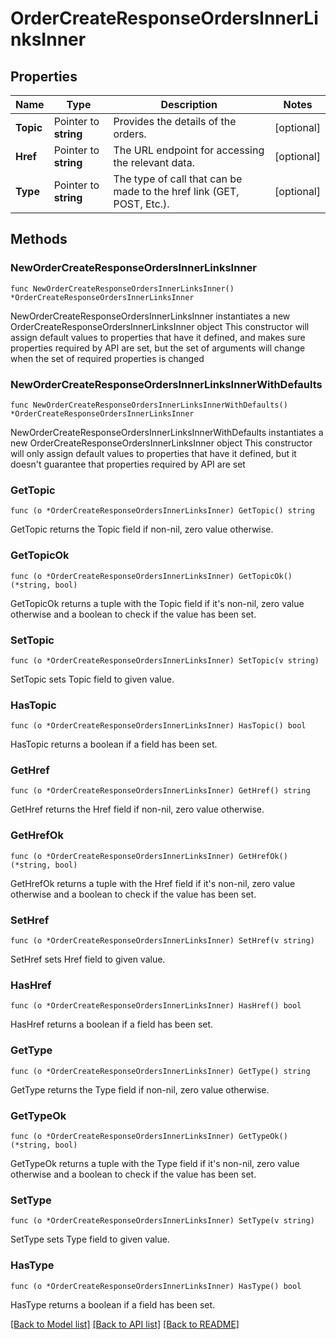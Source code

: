 # OrderCreateResponseOrdersInnerLinksInner

## Properties

Name | Type | Description | Notes
------------ | ------------- | ------------- | -------------
**Topic** | Pointer to **string** | Provides the details of the orders. | [optional] 
**Href** | Pointer to **string** | The URL endpoint for accessing the relevant data. | [optional] 
**Type** | Pointer to **string** | The type of call that can be made to the href link (GET, POST, Etc.). | [optional] 

## Methods

### NewOrderCreateResponseOrdersInnerLinksInner

`func NewOrderCreateResponseOrdersInnerLinksInner() *OrderCreateResponseOrdersInnerLinksInner`

NewOrderCreateResponseOrdersInnerLinksInner instantiates a new OrderCreateResponseOrdersInnerLinksInner object
This constructor will assign default values to properties that have it defined,
and makes sure properties required by API are set, but the set of arguments
will change when the set of required properties is changed

### NewOrderCreateResponseOrdersInnerLinksInnerWithDefaults

`func NewOrderCreateResponseOrdersInnerLinksInnerWithDefaults() *OrderCreateResponseOrdersInnerLinksInner`

NewOrderCreateResponseOrdersInnerLinksInnerWithDefaults instantiates a new OrderCreateResponseOrdersInnerLinksInner object
This constructor will only assign default values to properties that have it defined,
but it doesn't guarantee that properties required by API are set

### GetTopic

`func (o *OrderCreateResponseOrdersInnerLinksInner) GetTopic() string`

GetTopic returns the Topic field if non-nil, zero value otherwise.

### GetTopicOk

`func (o *OrderCreateResponseOrdersInnerLinksInner) GetTopicOk() (*string, bool)`

GetTopicOk returns a tuple with the Topic field if it's non-nil, zero value otherwise
and a boolean to check if the value has been set.

### SetTopic

`func (o *OrderCreateResponseOrdersInnerLinksInner) SetTopic(v string)`

SetTopic sets Topic field to given value.

### HasTopic

`func (o *OrderCreateResponseOrdersInnerLinksInner) HasTopic() bool`

HasTopic returns a boolean if a field has been set.

### GetHref

`func (o *OrderCreateResponseOrdersInnerLinksInner) GetHref() string`

GetHref returns the Href field if non-nil, zero value otherwise.

### GetHrefOk

`func (o *OrderCreateResponseOrdersInnerLinksInner) GetHrefOk() (*string, bool)`

GetHrefOk returns a tuple with the Href field if it's non-nil, zero value otherwise
and a boolean to check if the value has been set.

### SetHref

`func (o *OrderCreateResponseOrdersInnerLinksInner) SetHref(v string)`

SetHref sets Href field to given value.

### HasHref

`func (o *OrderCreateResponseOrdersInnerLinksInner) HasHref() bool`

HasHref returns a boolean if a field has been set.

### GetType

`func (o *OrderCreateResponseOrdersInnerLinksInner) GetType() string`

GetType returns the Type field if non-nil, zero value otherwise.

### GetTypeOk

`func (o *OrderCreateResponseOrdersInnerLinksInner) GetTypeOk() (*string, bool)`

GetTypeOk returns a tuple with the Type field if it's non-nil, zero value otherwise
and a boolean to check if the value has been set.

### SetType

`func (o *OrderCreateResponseOrdersInnerLinksInner) SetType(v string)`

SetType sets Type field to given value.

### HasType

`func (o *OrderCreateResponseOrdersInnerLinksInner) HasType() bool`

HasType returns a boolean if a field has been set.


[[Back to Model list]](../README.md#documentation-for-models) [[Back to API list]](../README.md#documentation-for-api-endpoints) [[Back to README]](../README.md)


